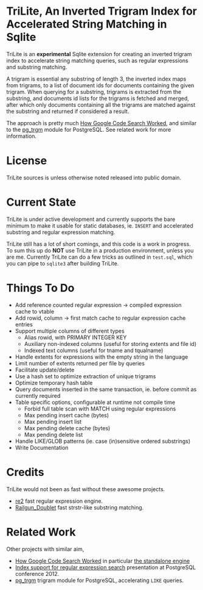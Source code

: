 TriLite, An Inverted Trigram Index for Accelerated String Matching in Sqlite
============================================================================
TriLite is an **experimental** Sqlite extension for creating an inverted
trigram index to accelerate string matching queries, such as regular
expressions and substring matching.

A trigram is essential any substring of length 3, the inverted index maps from 
trigrams, to a list of document ids for documents containing the given trigram.
When querying for a substring, trigrams is extracted from the substring, and
documents id lists for the trigrams is fetched and merged, after which only
documents containing all the trigrams are matched against the substring and
returned if considered a result.

The approach is pretty much
[How Google Code Search Worked](http://swtch.com/~rsc/regexp/regexp4.html),
and similar to the [pg_trgm](http://www.postgresql.org/docs/9.1/static/pgtrgm.html)
module for PostgreSQL. See related work for more information.

License
=======
TriLite sources is unless otherwise noted released into public domain.


Current State
=============
TriLite is under active development and currently supports the bare minimum to
make it usable for static databases, ie. `INSERT` and accelerated substring and
regular expression matching.

TriLite still has a lot of short comings, and this code is a work in progress.
To sum this up do **NOT** use TriLite in a production environment, unless you
are me. Currently TriLite can do a few tricks as outlined in `test.sql`,
which you can pipe to `sqlite3` after building TriLite.


Things To Do
============
   - Add reference counted regular expression -> compiled expression cache to vtable
   - Add rowid, column -> first match cache to regular expression cache entries
   - Support multiple columns of different types
      - Alias rowid, with PRIMARY INTEGER KEY
      - Auxiliary non-indexed columns (useful for storing extents and file id)
      - Indexed text columns (useful for tname and tqualname)
   - Handle extents for expressions with the empty string in the language
   - Limit number of extents returned per file by queries
   - Facilitate update/delete
   - Use a hash set to optimize extraction of unique trigrams
   - Optimize temporary hash table
   - Query documents inserted in the same transaction, ie. before commit as currently required
   - Table specific options, configurable at runtime not compile time
      - Forbid full table scan with MATCH using regular expressions
      - Max pending insert cache (bytes)
      - Max pending insert list
      - Max pending delete cache (bytes)
      - Max pending delete list
   - Handle LIKE/GLOB patterns (ie. case (in)sensitive ordered substrings)
   - Write Documentation


Credits
=======
TriLite would not been as fast without these awesome projects.

  * [re2](http://code.google.com/p/re2) fast regular expression engine.
  * [Railgun_Doublet](http://www.sanmayce.com/Railgun/index.html) fast
    strstr-like substring matching.

Related Work
============
Other projects with similar aim,

  * [How Google Code Search Worked](http://swtch.com/~rsc/regexp/regexp4.html)
    in particular [the standalone engine](https://code.google.com/p/codesearch/)
  * [Index support for regular expression search](http://www.pgcon.org/2012/schedule/events/383.en.html)
    presentation at PostgreSQL conference 2012.
  * [pg_trgm](http://www.postgresql.org/docs/9.1/static/pgtrgm.html) trigram
    module for PostgreSQL, accelerating `LIKE` queries.

